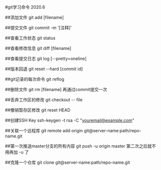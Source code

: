 #git学习命令 2020.6

##添加文件
git add [filename]

##提交文件
git commit -m '[注释]'

##查看工作状态
git status

##查看修改信息
git diff [filename]

##查看提交日志
git log [--pretty=oneline]

##版本回退
git reset --hard [commit id]

##git记录的每次命令
git reflog

##删除文件
git rm [filename]
再通过commit提交一次

##丢弃工作区的修改
git checkout -- file

##撤销暂存区修改
git reset HEAD <file>

##创建SSH Key
ssh-keygen -t rsa -C "youremail@example.com"

##关联一个远程库
git remote add origin git@server-name:path/repo-name.git

##第一次推送master分支的所有内容
git push -u origin master
第二次之后就不用再加 -u 了

##克隆一个仓库
git clone git@server-name:path/repo-name.git